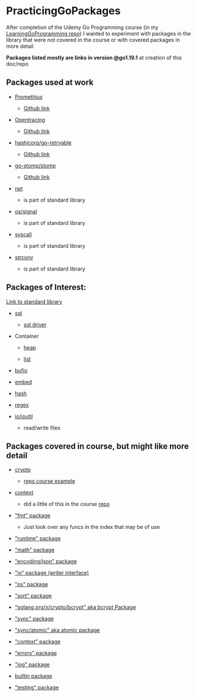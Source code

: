 # PracticingGoPackages

After completion of the Udemy Go Programming course (in my [LearningGoProgramming repo](https://github.com/ryanclove/LearningGoProgramming))
I wanted to experiment with packages in the library that were not covered in the course
or with covered packages in more detail

**Packages listed mostly are links in version @go1.19.1** at creation of this doc/repo

## Packages used at work

- [Promethius](https://pkg.go.dev/github.com/prometheus/common/model)
    - [Github link](https://github.com/prometheus/common)

- [Opentracing](https://pkg.go.dev/github.com/opentracing/opentracing-go)
    - [Github link](https://github.com/opentracing/opentracing-go)

- [hashicorp/go-retryable](https://github.com/hashicorp/go-retryablehttp)
    - [Github link](https://github.com/hashicorp/go-retryablehttp)

- [go-stomp/stomp](https://pkg.go.dev/github.com/go-stomp/stomp/v3)
    - [Github link](https://github.com/go-stomp/stomp)

- [net](https://pkg.go.dev/net)
    - is part of standard library

- [os/signal](https://pkg.go.dev/os#Signal)
    - is part of standard library

- [syscall](https://pkg.go.dev/syscall)
    - is part of standard library

- [strconv](https://pkg.go.dev/strconv)
    - is part of standard library

## Packages of Interest:

[Link to standard library](https://pkg.go.dev/std)

- [sql](https://pkg.go.dev/database/sql)
    - [sql driver](https://pkg.go.dev/database/sql/driver)

- Container

    - [heap](https://pkg.go.dev/container/heap@go1.19.1)

    - [list](https://pkg.go.dev/container/list@go1.19.1)

- [bufio](https://pkg.go.dev/bufio@go1.19.1)

- [embed](https://pkg.go.dev/embed@go1.19.1)

- [hash](https://pkg.go.dev/hash@go1.19.1)

- [regex](https://pkg.go.dev/regexp@go1.19.1)

- [io/ioutil](https://pkg.go.dev/io/ioutil@go1.19.1)
    - read/write files

## Packages covered in course, but might like more detail

- [crypto](https://pkg.go.dev/crypto@go1.19.1)
    - [repo course example](https://github.com/ryanclove/LearningGoProgramming/blob/master/Lecture%20Sections/Section%2018%20Application/Sec%2018.143/main.go)

- [context](https://pkg.go.dev/context@go1.19.1#pkg-index)
    - did a little of this in the course [repo](https://github.com/ryanclove/LearningGoProgramming/blob/master/Lecture%20Sections/Section%2022%20Channels/Sec%2022.170/main.go)

- ["fmt" package](https://pkg.go.dev/fmt#pkg-overview)
    - Just look over any funcs in the index that may be of use

- ["runtime" package](https://pkg.go.dev/runtime#pkg-overview)

- ["math" package](https://pkg.go.dev/math)

- ["encoding/json" package](https://pkg.go.dev/encoding/json)

- ["io" package (writer interface)](https://pkg.go.dev/io)

- ["os" package](https://pkg.go.dev/os)

- ["sort" package](https://pkg.go.dev/sort)

- ["golang.org/x/crypto/bcrypt" aka bcrypt Package](https://pkg.go.dev/golang.org/x/crypto/bcrypt)

- ["sync" package](https://pkg.go.dev/sync)

- ["sync/atomic" aka atomic package](https://pkg.go.dev/sync/atomic)

- ["context" package](https://pkg.go.dev/context)

- ["errors" package](https://pkg.go.dev/errors)

- ["log" package](https://pkg.go.dev/log)

- [builtin package](https://pkg.go.dev/builtin)

- ["testing" package](https://pkg.go.dev/testing)